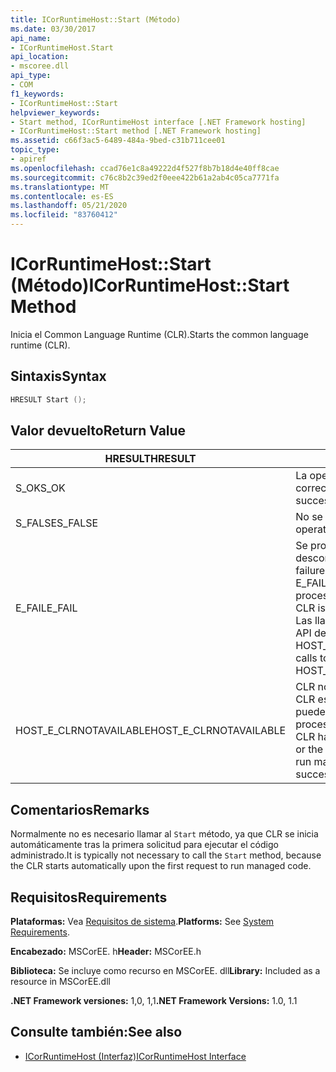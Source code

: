 ```yaml
---
title: ICorRuntimeHost::Start (Método)
ms.date: 03/30/2017
api_name:
- ICorRuntimeHost.Start
api_location:
- mscoree.dll
api_type:
- COM
f1_keywords:
- ICorRuntimeHost::Start
helpviewer_keywords:
- Start method, ICorRuntimeHost interface [.NET Framework hosting]
- ICorRuntimeHost::Start method [.NET Framework hosting]
ms.assetid: c66f3ac5-6489-484a-9bed-c31b711cee01
topic_type:
- apiref
ms.openlocfilehash: ccad76e1c8a49222d4f527f8b7b18d4e40ff8cae
ms.sourcegitcommit: c76c8b2c39ed2f0eee422b61a2ab4c05ca7771fa
ms.translationtype: MT
ms.contentlocale: es-ES
ms.lasthandoff: 05/21/2020
ms.locfileid: "83760412"
---
```

# <a name="icorruntimehoststart-method"></a><span data-ttu-id="485df-102">ICorRuntimeHost::Start (Método)</span><span class="sxs-lookup"><span data-stu-id="485df-102">ICorRuntimeHost::Start Method</span></span>
<span data-ttu-id="485df-103">Inicia el Common Language Runtime (CLR).</span><span class="sxs-lookup"><span data-stu-id="485df-103">Starts the common language runtime (CLR).</span></span>  
  
## <a name="syntax"></a><span data-ttu-id="485df-104">Sintaxis</span><span class="sxs-lookup"><span data-stu-id="485df-104">Syntax</span></span>  
  
```cpp  
HRESULT Start ();  
```  
  
## <a name="return-value"></a><span data-ttu-id="485df-105">Valor devuelto</span><span class="sxs-lookup"><span data-stu-id="485df-105">Return Value</span></span>  
  
|<span data-ttu-id="485df-106">HRESULT</span><span class="sxs-lookup"><span data-stu-id="485df-106">HRESULT</span></span>|<span data-ttu-id="485df-107">Descripción</span><span class="sxs-lookup"><span data-stu-id="485df-107">Description</span></span>|  
|-------------|-----------------|  
|<span data-ttu-id="485df-108">S_OK</span><span class="sxs-lookup"><span data-stu-id="485df-108">S_OK</span></span>|<span data-ttu-id="485df-109">La operación se realizó correctamente.</span><span class="sxs-lookup"><span data-stu-id="485df-109">The operation was successful.</span></span>|  
|<span data-ttu-id="485df-110">S_FALSE</span><span class="sxs-lookup"><span data-stu-id="485df-110">S_FALSE</span></span>|<span data-ttu-id="485df-111">No se pudo completar la operación.</span><span class="sxs-lookup"><span data-stu-id="485df-111">The operation failed to complete.</span></span>|  
|<span data-ttu-id="485df-112">E_FAIL</span><span class="sxs-lookup"><span data-stu-id="485df-112">E_FAIL</span></span>|<span data-ttu-id="485df-113">Se produjo un error grave desconocido.</span><span class="sxs-lookup"><span data-stu-id="485df-113">An unknown, catastrophic failure occurred.</span></span> <span data-ttu-id="485df-114">Si un método devuelve E_FAIL, CLR ya no se puede usar en el proceso.</span><span class="sxs-lookup"><span data-stu-id="485df-114">If a method returns E_FAIL, the CLR is no longer usable in the process.</span></span> <span data-ttu-id="485df-115">Las llamadas subsiguientes a cualquier API de hospedaje devuelven HOST_E_CLRNOTAVAILABLE.</span><span class="sxs-lookup"><span data-stu-id="485df-115">Subsequent calls to any hosting APIs return HOST_E_CLRNOTAVAILABLE.</span></span>|  
|<span data-ttu-id="485df-116">HOST_E_CLRNOTAVAILABLE</span><span class="sxs-lookup"><span data-stu-id="485df-116">HOST_E_CLRNOTAVAILABLE</span></span>|<span data-ttu-id="485df-117">CLR no se ha cargado en un proceso o CLR está en un estado en el que no puede ejecutar código administrado ni procesar la llamada correctamente.</span><span class="sxs-lookup"><span data-stu-id="485df-117">The CLR has not been loaded into a process, or the CLR is in a state in which it cannot run managed code or process the call successfully.</span></span>|  
  
## <a name="remarks"></a><span data-ttu-id="485df-118">Comentarios</span><span class="sxs-lookup"><span data-stu-id="485df-118">Remarks</span></span>  
 <span data-ttu-id="485df-119">Normalmente no es necesario llamar al `Start` método, ya que CLR se inicia automáticamente tras la primera solicitud para ejecutar el código administrado.</span><span class="sxs-lookup"><span data-stu-id="485df-119">It is typically not necessary to call the `Start` method, because the CLR starts automatically upon the first request to run managed code.</span></span>  
  
## <a name="requirements"></a><span data-ttu-id="485df-120">Requisitos</span><span class="sxs-lookup"><span data-stu-id="485df-120">Requirements</span></span>  
 <span data-ttu-id="485df-121">**Plataformas:** Vea [Requisitos de sistema](../../get-started/system-requirements.md).</span><span class="sxs-lookup"><span data-stu-id="485df-121">**Platforms:** See [System Requirements](../../get-started/system-requirements.md).</span></span>  
  
 <span data-ttu-id="485df-122">**Encabezado:** MSCorEE. h</span><span class="sxs-lookup"><span data-stu-id="485df-122">**Header:** MSCorEE.h</span></span>  
  
 <span data-ttu-id="485df-123">**Biblioteca:** Se incluye como recurso en MSCorEE. dll</span><span class="sxs-lookup"><span data-stu-id="485df-123">**Library:** Included as a resource in MSCorEE.dll</span></span>  
  
 <span data-ttu-id="485df-124">**.NET Framework versiones:** 1,0, 1,1</span><span class="sxs-lookup"><span data-stu-id="485df-124">**.NET Framework Versions:** 1.0, 1.1</span></span>  
  
## <a name="see-also"></a><span data-ttu-id="485df-125">Consulte también:</span><span class="sxs-lookup"><span data-stu-id="485df-125">See also</span></span>

- [<span data-ttu-id="485df-126">ICorRuntimeHost (Interfaz)</span><span class="sxs-lookup"><span data-stu-id="485df-126">ICorRuntimeHost Interface</span></span>](icorruntimehost-interface.md)
